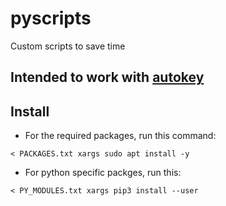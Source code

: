 # pyscripts
Custom scripts to save time

## Intended to work with [autokey](https://github.com/autokey/autokey)

## Install
* For the required packages, run this command:

```
< PACKAGES.txt xargs sudo apt install -y
```

* For python specific packges, run this:
```
< PY_MODULES.txt xargs pip3 install --user
```
